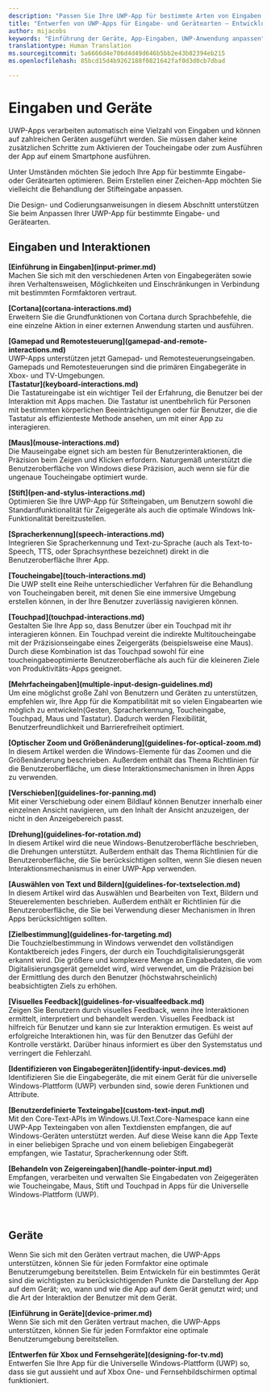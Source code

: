 ```yaml
---
description: "Passen Sie Ihre UWP-App für bestimmte Arten von Eingaben und Geräten an. Nutzen Sie die Vorteile von Touch- und Sprachbefehlen. Führen Sie Ihre Apps auf Xbox, Telefonen und sogar dem Fernseher aus."
title: "Entwerfen von UWP-Apps für Eingabe- und Gerätearten – Entwicklung von Windows-Apps"
author: mijacobs
keywords: "Einführung der Geräte, App-Eingaben, UWP-Anwendung anpassen"
translationtype: Human Translation
ms.sourcegitcommit: 5a6666d4e706d4d49d646b5bb2e43b82394eb215
ms.openlocfilehash: 85bcd15d4b9262188f0821642faf0d3d0cb7dbad

---
```

# Eingaben und Geräte

<link rel="stylesheet" href="https://az835927.vo.msecnd.net/sites/uwp/Resources/css/custom.css"> 

UWP-Apps verarbeiten automatisch eine Vielzahl von Eingaben und können auf zahlreichen Geräten ausgeführt werden. Sie müssen daher keine zusätzlichen Schritte zum Aktivieren der Toucheingabe oder zum Ausführen der App auf einem Smartphone ausführen. 

Unter Umständen möchten Sie jedoch Ihre App für bestimmte Eingabe- oder Gerätearten optimieren. Beim Erstellen einer Zeichen-App möchten Sie vielleicht die Behandlung der Stifteingabe anpassen. 

Die Design- und Codierungsanweisungen in diesem Abschnitt unterstützen Sie beim Anpassen Ihrer UWP-App für bestimmte Eingabe- und Gerätearten. 

## Eingaben und Interaktionen

<div class="side-by-side">
<div class="side-by-side-content">
  <div class="side-by-side-content-left">
<p><b>[Einführung in Eingaben](input-primer.md)</b><br/> Machen Sie sich mit den verschiedenen Arten von Eingabegeräten sowie ihren Verhaltensweisen, Möglichkeiten und Einschränkungen in Verbindung mit bestimmten Formfaktoren vertraut.   
</p>
  </div>
  <div class="side-by-side-content-right">
<p><b>[Cortana](cortana-interactions.md) </b><br/> Erweitern Sie die Grundfunktionen von Cortana durch Sprachbefehle, die eine einzelne Aktion in einer externen Anwendung starten und ausführen.   
</p>
  </div>
</div>
</div>

<div class="side-by-side">
<div class="side-by-side-content">
  <div class="side-by-side-content-left">
<b>[Gamepad und Remotesteuerung](gamepad-and-remote-interactions.md)</b><br/>UWP-Apps unterstützen jetzt Gamepad- und Remotesteuerungseingaben. Gamepads und Remotesteuerungen sind die primären Eingabegeräte in Xbox- und TV-Umgebungen.  
  </div>
  <div class="side-by-side-content-right">
<b>[Tastatur](keyboard-interactions.md)</b><br/>Die Tastatureingabe ist ein wichtiger Teil der Erfahrung, die Benutzer bei der Interaktion mit Apps machen. Die Tastatur ist unentbehrlich für Personen mit bestimmten körperlichen Beeinträchtigungen oder für Benutzer, die die Tastatur als effizienteste Methode ansehen, um mit einer App zu interagieren.  
  </div>
</div>
</div>
<div class="side-by-side">
<div class="side-by-side-content">
  <div class="side-by-side-content-left">
<p><b>[Maus](mouse-interactions.md)</b><br/>Die Mauseingabe eignet sich am besten für Benutzerinteraktionen, die Präzision beim Zeigen und Klicken erfordern. Naturgemäß unterstützt die Benutzeroberfläche von Windows diese Präzision, auch wenn sie für die ungenaue Toucheingabe optimiert wurde.
</p>
  </div>
  <div class="side-by-side-content-right">
<p><b>[Stift](pen-and-stylus-interactions.md)</b><br/>Optimieren Sie Ihre UWP-App für Stifteingaben, um Benutzern sowohl die Standardfunktionalität für Zeigegeräte als auch die optimale Windows Ink-Funktionalität bereitzustellen.   
</p>
  </div>
</div>
</div>

<div class="side-by-side">
<div class="side-by-side-content">
  <div class="side-by-side-content-left">
<p><b>[Spracherkennung](speech-interactions.md)</b><br/>Integrieren Sie Spracherkennung und Text-zu-Sprache (auch als Text-to-Speech, TTS, oder Sprachsynthese bezeichnet) direkt in die Benutzeroberfläche Ihrer App.
</p>
  </div>
  <div class="side-by-side-content-right">
<p><b>[Toucheingabe](touch-interactions.md)</b><br/>Die UWP stellt eine Reihe unterschiedlicher Verfahren für die Behandlung von Toucheingaben bereit, mit denen Sie eine immersive Umgebung erstellen können, in der Ihre Benutzer zuverlässig navigieren können.
</p>
  </div>
</div>
</div>

<div class="side-by-side">
<div class="side-by-side-content">
  <div class="side-by-side-content-left">
<p><b>[Touchpad](touchpad-interactions.md)  </b><br/>Gestalten Sie Ihre App so, dass Benutzer über ein Touchpad mit ihr interagieren können. Ein Touchpad vereint die indirekte Multitoucheingabe mit der Präzisionseingabe eines Zeigergeräts (beispielsweise eine Maus). Durch diese Kombination ist das Touchpad sowohl für eine toucheingabeoptimierte Benutzeroberfläche als auch für die kleineren Ziele von Produktivitäts-Apps geeignet.
</p>
  </div>
  <div class="side-by-side-content-right">
<p><b>[Mehrfacheingaben](multiple-input-design-guidelines.md)  </b><br/>Um eine möglichst große Zahl von Benutzern und Geräten zu unterstützen, empfehlen wir, Ihre App für die Kompatibilität mit so vielen Eingabearten wie möglich zu entwickeln(Gesten, Spracherkennung, Toucheingabe, Touchpad, Maus und Tastatur). Dadurch werden Flexibilität, Benutzerfreundlichkeit und Barrierefreiheit optimiert.
</p>
  </div>
</div>
</div>

<div class="side-by-side">
<div class="side-by-side-content">
  <div class="side-by-side-content-left">
<p><b>[Optischer Zoom und Größenänderung](guidelines-for-optical-zoom.md)</b><br/>In diesem Artikel werden die Windows-Elemente für das Zoomen und die Größenänderung beschrieben. Außerdem enthält das Thema Richtlinien für die Benutzeroberfläche, um diese Interaktionsmechanismen in Ihren Apps zu verwenden.
</p>
  </div>
  <div class="side-by-side-content-right">
<p><b>[Verschieben](guidelines-for-panning.md)</b><br/>Mit einer Verschiebung oder einem Bildlauf können Benutzer innerhalb einer einzelnen Ansicht navigieren, um den Inhalt der Ansicht anzuzeigen, der nicht in den Anzeigebereich passt.  
</p>
  </div>
</div>
</div>

<div class="side-by-side">
<div class="side-by-side-content">
  <div class="side-by-side-content-left">
<p><b>[Drehung](guidelines-for-rotation.md)</b><br/> In diesem Artikel wird die neue Windows-Benutzeroberfläche beschrieben, die Drehungen unterstützt. Außerdem enthält das Thema Richtlinien für die Benutzeroberfläche, die Sie berücksichtigen sollten, wenn Sie diesen neuen Interaktionsmechanismus in einer UWP-App verwenden.
</p>
  </div>
  <div class="side-by-side-content-right">
<p><b>[Auswählen von Text und Bildern](guidelines-for-textselection.md)</b><br/>In diesem Artikel wird das Auswählen und Bearbeiten von Text, Bildern und Steuerelementen beschrieben. Außerdem enthält er Richtlinien für die Benutzeroberfläche, die Sie bei Verwendung dieser Mechanismen in Ihren Apps berücksichtigen sollten.
</p>
  </div>
</div>
</div>

<div class="side-by-side">
<div class="side-by-side-content">
  <div class="side-by-side-content-left">
<p><b>[Zielbestimmung](guidelines-for-targeting.md)</b><br/>Die Touchzielbestimmung in Windows verwendet den vollständigen Kontaktbereich jedes Fingers, der durch ein Touchdigitalisierungsgerät erkannt wird. Die größere und komplexere Menge an Eingabedaten, die vom Digitalisierungsgerät gemeldet wird, wird verwendet, um die Präzision bei der Ermittlung des durch den Benutzer (höchstwahrscheinlich) beabsichtigten Ziels zu erhöhen.
</p>
  </div>
  <div class="side-by-side-content-right">
<p><b>[Visuelles Feedback](guidelines-for-visualfeedback.md)</b><br/>Zeigen Sie Benutzern durch visuelles Feedback, wenn ihre Interaktionen ermittelt, interpretiert und behandelt werden. Visuelles Feedback ist hilfreich für Benutzer und kann sie zur Interaktion ermutigen. Es weist auf erfolgreiche Interaktionen hin, was für den Benutzer das Gefühl der Kontrolle verstärkt. Darüber hinaus informiert es über den Systemstatus und verringert die Fehlerzahl.  
</p>
  </div>
</div>
</div>

<div class="side-by-side">
<div class="side-by-side-content">
  <div class="side-by-side-content-left">
<p><b>[Identifizieren von Eingabegeräten](identify-input-devices.md)</b><br/>Identifizieren Sie die Eingabegeräte, die mit einem Gerät für die universelle Windows-Plattform (UWP) verbunden sind, sowie deren Funktionen und Attribute. 
</p>
  </div>
  <div class="side-by-side-content-right">
<p><b>[Benutzerdefinierte Texteingabe](custom-text-input.md)</b><br/>Mit den Core-Text-APIs im Windows.UI.Text.Core-Namespace kann eine UWP-App Texteingaben von allen Textdiensten empfangen, die auf Windows-Geräten unterstützt werden. Auf diese Weise kann die App Texte in einer beliebigen Sprache und von einem beliebigen Eingabegerät empfangen, wie Tastatur, Spracherkennung oder Stift.
</p>
  </div>
</div>
</div>

<div class="side-by-side">
<div class="side-by-side-content">
  <div class="side-by-side-content-left">
<p><b>[Behandeln von Zeigereingaben](handle-pointer-input.md)</b><br/>Empfangen, verarbeiten und verwalten Sie Eingabedaten von Zeigegeräten wie Toucheingabe, Maus, Stift und Touchpad in Apps für die Universelle Windows-Plattform (UWP).
</p>
  </div>
  <div class="side-by-side-content-right">
<p><b></b><br/>   
</p>
  </div>
</div>
</div>


## Geräte

Wenn Sie sich mit den Geräten vertraut machen, die UWP-Apps unterstützen, können Sie für jeden Formfaktor eine optimale Benutzerumgebung bereitstellen. Beim Entwickeln für ein bestimmtes Gerät sind die wichtigsten zu berücksichtigenden Punkte die Darstellung der App auf dem Gerät; wo, wann und wie die App auf dem Gerät genutzt wird; und die Art der Interaktion der Benutzer mit dem Gerät.

<div class="side-by-side">
<div class="side-by-side-content">
  <div class="side-by-side-content-left">
<p><b>[Einführung in Geräte](device-primer.md)</b><br/>Wenn Sie sich mit den Geräten vertraut machen, die UWP-Apps unterstützen, können Sie für jeden Formfaktor eine optimale Benutzerumgebung bereitstellen. 
</p>
  </div>
  <div class="side-by-side-content-right">
<p><b>[Entwerfen für Xbox und Fernsehgeräte](designing-for-tv.md)</b><br/>Entwerfen Sie Ihre App für die Universelle Windows-Plattform (UWP) so, dass sie gut aussieht und auf Xbox One- und Fernsehbildschirmen optimal funktioniert.
</p>
  </div>
</div>
</div>




<!--HONumber=Aug16_HO5-->


